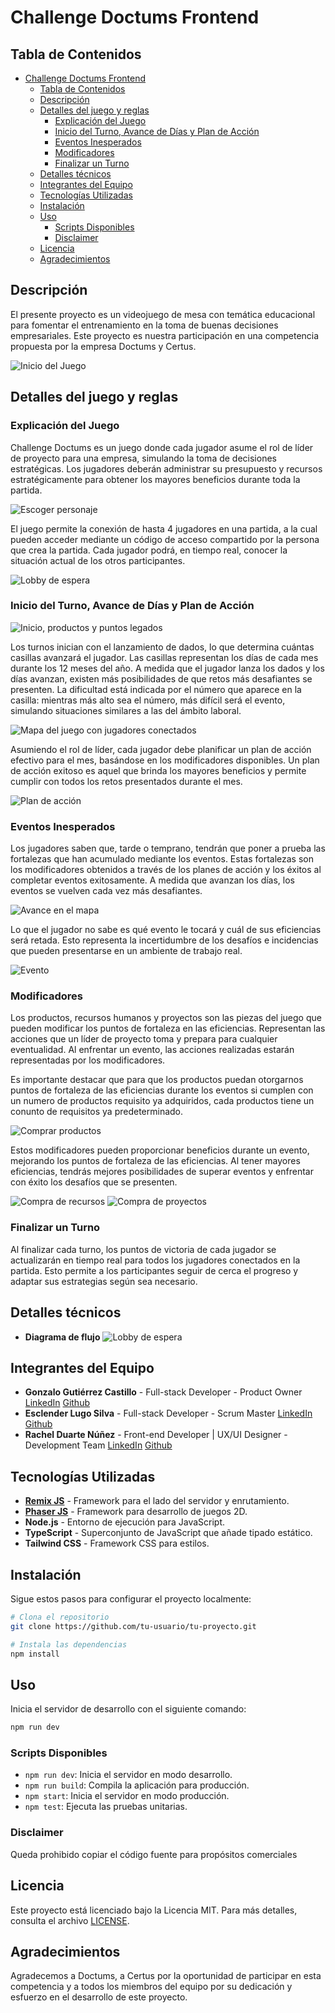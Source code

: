# Challenge Doctums Frontend

## Tabla de Contenidos

- [Challenge Doctums Frontend](#challenge-doctums-frontend)
  - [Tabla de Contenidos](#tabla-de-contenidos)
  - [Descripción](#descripción)
  - [Detalles del juego y reglas](#detalles-del-juego-y-reglas)
    - [Explicación del Juego](#explicación-del-juego)
    - [Inicio del Turno, Avance de Días y Plan de Acción](#inicio-del-turno-avance-de-días-y-plan-de-acción)
    - [Eventos Inesperados](#eventos-inesperados)
    - [Modificadores](#modificadores)
    - [Finalizar un Turno](#finalizar-un-turno)
  - [Detalles técnicos](#detalles-técnicos)
  - [Integrantes del Equipo](#integrantes-del-equipo)
  - [Tecnologías Utilizadas](#tecnologías-utilizadas)
  - [Instalación](#instalación)
  - [Uso](#uso)
    - [Scripts Disponibles](#scripts-disponibles)
    - [Disclaimer](#disclaimer)
  - [Licencia](#licencia)
  - [Agradecimientos](#agradecimientos)

## Descripción

El presente proyecto es un videojuego de mesa con temática educacional para fomentar el entrenamiento en la toma de buenas decisiones empresariales. Este proyecto es nuestra participación en una competencia propuesta por la empresa Doctums y Certus.

![Inicio del Juego](public/assets/Readme/GameHome.png)

## Detalles del juego y reglas
### Explicación del Juego
Challenge Doctums es un juego donde cada jugador asume el rol de líder de proyecto para una empresa, simulando la toma de decisiones estratégicas. Los jugadores deberán administrar su presupuesto y recursos estratégicamente para obtener los mayores beneficios durante toda la partida.

![Escoger personaje](public/assets/Readme/ChooseCharacter.png)

El juego permite la conexión de hasta 4 jugadores en una partida, a la cual pueden acceder mediante un código de acceso compartido por la persona que crea la partida. Cada jugador podrá, en tiempo real, conocer la situación actual de los otros participantes.

![Lobby de espera](public/assets/Readme/GameLobby.png)

### Inicio del Turno, Avance de Días y Plan de Acción

![Inicio, productos y puntos legados](public/assets/Readme/LegacyProducts.png)

Los turnos inician con el lanzamiento de dados, lo que determina cuántas casillas avanzará el jugador. Las casillas representan los días de cada mes durante los 12 meses del año. A medida que el jugador lanza los dados y los días avanzan, existen más posibilidades de que retos más desafiantes se presenten. La dificultad está indicada por el número que aparece en la casilla: mientras más alto sea el número, más difícil será el evento, simulando situaciones similares a las del ámbito laboral.

![Mapa del juego con jugadores conectados](public/assets/Readme/Map.png)

Asumiendo el rol de líder, cada jugador debe planificar un plan de acción efectivo para el mes, basándose en los modificadores disponibles. Un plan de acción exitoso es aquel que brinda los mayores beneficios y permite cumplir con todos los retos presentados durante el mes.

![Plan de acción](public/assets/Readme/ActionPlan.png)

### Eventos Inesperados
Los jugadores saben que, tarde o temprano, tendrán que poner a prueba las fortalezas que han acumulado mediante los eventos. Estas fortalezas son los modificadores obtenidos a través de los planes de acción y los éxitos al completar eventos exitosamente. A medida que avanzan los días, los eventos se vuelven cada vez más desafiantes.

![Avance en el mapa](public/assets/Readme/GameInAction.png)

Lo que el jugador no sabe es qué evento le tocará y cuál de sus eficiencias será retada. Esto representa la incertidumbre de los desafíos e incidencias que pueden presentarse en un ambiente de trabajo real.

![Evento](public/assets/Readme/Event.png)

### Modificadores
Los productos, recursos humanos y proyectos son las piezas del juego que pueden modificar los puntos de fortaleza en las eficiencias. Representan las acciones que un líder de proyecto toma y prepara para cualquier eventualidad. Al enfrentar un evento, las acciones realizadas estarán representadas por los modificadores.

Es importante destacar que para que los productos puedan otorgarnos puntos de fortaleza de las eficiencias durante los eventos si cumplen con un numero de productos requisito ya adquiridos, cada productos tiene un conunto de requisitos ya predeterminado.

![Comprar productos](public/assets/Readme/BuyProducts.png)

Estos modificadores pueden proporcionar beneficios durante un evento, mejorando los puntos de fortaleza de las eficiencias. Al tener mayores eficiencias, tendrás mejores posibilidades de superar eventos y enfrentar con éxito los desafíos que se presenten.

![Compra de recursos](public/assets/Readme/BuyResources.png)
![Compra de proyectos](public/assets/Readme/Projects.png)

### Finalizar un Turno
Al finalizar cada turno, los puntos de victoria de cada jugador se actualizarán en tiempo real para todos los jugadores conectados en la partida. Esto permite a los participantes seguir de cerca el progreso y adaptar sus estrategias según sea necesario.

## Detalles técnicos
- **Diagrama de flujo**
  ![Lobby de espera](public/assets/Readme/FlowChart.png)
  

## Integrantes del Equipo

- **Gonzalo Gutiérrez Castillo** - Full-stack Developer - Product Owner
    [LinkedIn](www.linkedin.com/in/gonzalo-gutiérrez-castillo-5520b1196)
    [Github](https://github.com/Gonzagut99)
- **Esclender Lugo Silva** - Full-stack Developer - Scrum Master
    [LinkedIn](https://www.linkedin.com/in/esclender-lugo/)
    [Github](https://github.com/Esclender)
- **Rachel Duarte Núñez** - Front-end Developer | UX/UI Designer - Development Team
    [LinkedIn](https://www.linkedin.com/in/rachel-duarte-nunez/)
    [Github](https://github.com/Rachelduarte11)

## Tecnologías Utilizadas

- [**Remix JS**](https://remix.run/) - Framework para el lado del servidor y enrutamiento.
- [**Phaser JS**](https://phaser.io/) - Framework para desarrollo de juegos 2D.
- **Node.js** - Entorno de ejecución para JavaScript.
- **TypeScript** - Superconjunto de JavaScript que añade tipado estático.
- **Tailwind CSS** - Framework CSS para estilos.

## Instalación

Sigue estos pasos para configurar el proyecto localmente:

```bash
# Clona el repositorio
git clone https://github.com/tu-usuario/tu-proyecto.git

# Instala las dependencias
npm install
```

## Uso 
Inicia el servidor de desarrollo con el siguiente comando:
``` bash
npm run dev
```

### Scripts Disponibles

- `npm run dev`: Inicia el servidor en modo desarrollo.
- `npm run build`: Compila la aplicación para producción.
- `npm start`: Inicia el servidor en modo producción.
- `npm test`: Ejecuta las pruebas unitarias.

### Disclaimer 
Queda prohibido copiar el código fuente para propósitos comerciales

## Licencia

Este proyecto está licenciado bajo la Licencia MIT. Para más detalles, consulta el archivo [LICENSE](LICENSE).

## Agradecimientos

Agradecemos a Doctums, a Certus por la oportunidad de participar en esta competencia y a todos los miembros del equipo por su dedicación y esfuerzo en el desarrollo de este proyecto.
